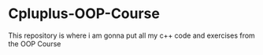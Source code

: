 # Cpluplus-OOP-Course
This repository is where i am gonna put all my c++ code and exercises from the OOP Course
